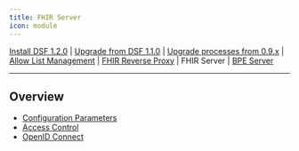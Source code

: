 ```yaml
---
title: FHIR Server
icon: module
---
```

 [Install DSF 1.2.0](/versions/v1.2.0/maintain/install.md) | [Upgrade from DSF 1.1.0](/versions/v1.2.0/maintain/upgrade-from-1.md) | [Upgrade processes from 0.9.x](/versions/v1.2.0/maintain/upgrade-from-0.md) | [Allow List Management](/versions/v1.2.0/maintain/allowList-mgm.md) | [FHIR Reverse Proxy](/versions/v1.2.0/maintain/fhir-reverse-proxy/README.md) | FHIR Server | [BPE Server](/versions/v1.2.0/maintain/bpe/README.md)

---

## Overview
- [Configuration Parameters](configuration)
- [Access Control](access-control)
- [OpenID Connect](oidc)
